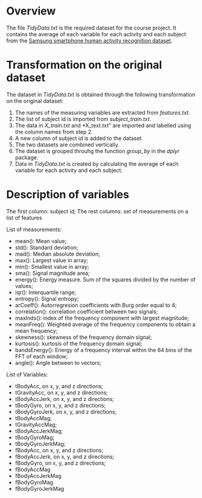 # Overview
The file *TidyData.txt* is the required dataset for the course project. It contains the average of each variable for each activity
and each subject from the [Samsung smartphone human activity recognition dataset](
http://archive.ics.uci.edu/ml/datasets/Human+Activity+Recognition+Using+Smartphones).

# Transformation on the original dataset
The dataset in *TidyData.txt* is obtained through the following transformation on the original dataset:

1. The names of the measuring variables are extracted from *features.txt*.
2. The list of subject id is imported from *subject_train.txt*.
3. The data in *X_train.txt* and *X_text.txt" are imported and labelled using the column names from step 2.
4. A new column of subject id is added to the dataset.
5. The two datasets are combined vertically.
6. The dataset is grouped throuhg the function *group_by* in the *dplyr* package.
7. Data in *TidyData.txt* is created by calculating the average of each variable for each activity and each subject.

# Description of variables
The first column: subject id;
The rest columns: set of measurements on a list of features

List of measurements:

* mean(): Mean value; 
* std(): Standard deviation; 
* mad(): Median absolute deviation; 
* max(): Largest value in array; 
* min(): Smallest value in array; 
* sma(): Signal magnitude area; 
* energy(): Energy measure. Sum of the squares divided by the number of values; 
* iqr(): Interquartile range; 
* entropy(): Signal entropy; 
* arCoeff(): Autorregresion coefficients with Burg order equal to 4; 
* correlation(): correlation coefficient between two signals; 
* maxInds(): index of the frequency component with largest magnitude; 
* meanFreq(): Weighted average of the frequency components to obtain a mean frequency; 
* skewness(): skewness of the frequency domain signal; 
* kurtosis(): kurtosis of the frequency domain signal; 
* bandsEnergy(): Energy of a frequency interval within the 64 bins of the FFT of each window; 
* angle(): Angle between to vectors; 

List of Variables: 

* tBodyAcc, on x, y, and z directions; 
* tGravityAcc, on x, y, and z directions; 
* tBodyAccJerk, on x, y, and z directions; 
* tBodyGyro, on x, y, and z directions; 
* tBodyGyroJerk, on x, y, and z directions; 
* tBodyAccMag; 
* tGravityAccMag; 
* tBodyAccJerkMag; 
* tBodyGyroMag; 
* tBodyGyroJerkMag; 
* fBodyAcc, on x, y, and z directions; 
* fBodyAccJerk, on x, y, and z directions; 
* fBodyGyro, on x, y, and z directions; 
* fBodyAccMag
* fBodyAccJerkMag
* fBodyGyroMag
* fBodyGyroJerkMag
